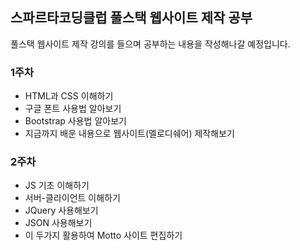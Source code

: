 ## 스파르타코딩클럽 풀스택 웹사이트 제작 공부
풀스택 웹사이트 제작 강의를 들으며 공부하는 내용을 작성해나갈 예정입니다.

### 1주차
- HTML과 CSS 이해하기
- 구글 폰트 사용법 알아보기
- Bootstrap 사용법 알아보기
- 지금까지 배운 내용으로 웹사이트(멜로디쉐어) 제작해보기

### 2주차
- JS 기초 이해하기
- 서버-클라이언트 이해하기
- JQuery 사용해보기
- JSON 사용해보기
- 이 두가지 활용하여 Motto 사이트 편집하기
